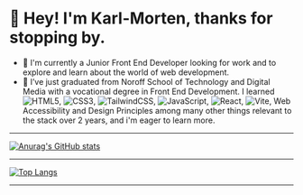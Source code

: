 # :wave: Hey! I'm Karl-Morten, thanks for stopping by.

- 🔭 I'm currently a Junior Front End Developer looking for work and to explore and learn about the world of web development.
- 🌱 I’ve just graduated from Noroff School of Technology and Digital Media with a vocational degree in Front End Development. I learned ![HTML5](https://img.shields.io/badge/html5-%23E34F26.svg?style=for-the-badge&logo=html5&logoColor=white), ![CSS3](https://img.shields.io/badge/css3-%231572B6.svg?style=for-the-badge&logo=css3&logoColor=white), ![TailwindCSS](https://img.shields.io/badge/tailwindcss-%2338B2AC.svg?style=for-the-badge&logo=tailwind-css&logoColor=white), ![JavaScript](https://img.shields.io/badge/javascript-%23323330.svg?style=for-the-badge&logo=javascript&logoColor=%23F7DF1E), ![React](https://img.shields.io/badge/react-%2320232a.svg?style=for-the-badge&logo=react&logoColor=%2361DAFB), ![Vite](https://img.shields.io/badge/vite-%23646CFF.svg?style=for-the-badge&logo=vite&logoColor=white),  Web Accessibility and Design Principles among many other things relevant to the stack over 2 years, and i'm eager to learn more.

---

[![Anurag's GitHub stats](https://github-readme-stats.vercel.app/api?username=tactikerl)](https://github.com/tactikerl/github-readme-stats)

---

[![Top Langs](https://github-readme-stats.vercel.app/api/top-langs/?username=tactikerl&layout=compact)](https://github.com/tactikerl/github-readme-stats)
 
 ---
 
